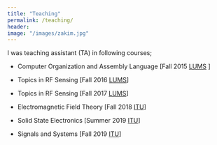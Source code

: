 ```yaml
---
title: "Teaching"
permalink: /teaching/
header:
image: "/images/zakim.jpg"
---
```




I was teaching assistant (TA) in following courses;


* Computer Organization and Assembly Language [Fall 2015 [LUMS](https://lums.edu.pk) ]
  
* Topics in RF Sensing [Fall 2016 [LUMS](https://lums.edu.pk)]

* Topics in RF Sensing [Fall 2017 [LUMS](https://lums.edu.pk)]

* Electromagnetic Field Theory [Fall 2018 [ITU](https://itu.edu.pk)]

* Solid State Electronics [Summer 2019 [ITU](https://itu.edu.pk)]

* Signals and Systems [Fall 2019 [ITU](https://itu.edu.pk)]
